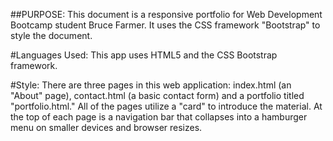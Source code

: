 ##PURPOSE: 
This document is a responsive portfolio for Web Development Bootcamp student Bruce Farmer.  It uses the CSS framework "Bootstrap" to style the document.

#Languages Used:
This app uses HTML5 and the CSS Bootstrap framework.

#Style:  There are three pages in this web application: index.html (an "About" page), contact.html (a basic contact form) and a portfolio titled "portfolio.html." All of the pages utilize a "card" to introduce the material.  At the top of each page is a navigation bar that collapses into a hamburger menu on smaller devices and browser resizes.



